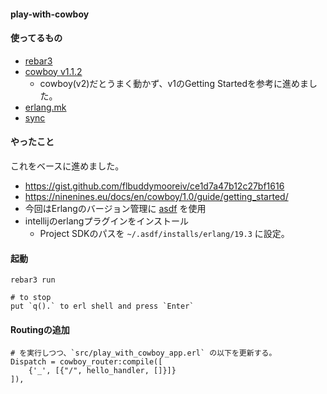 #### play-with-cowboy

#### 使ってるもの
- [rebar3](https://github.com/erlang/rebar3)
- [cowboy v1.1.2](https://github.com/ninenines/cowboy)
  - cowboy(v2)だとうまく動かず、v1のGetting Startedを参考に進めました。
- [erlang.mk](https://erlang.mk/erlang.mk)
- [sync](https://github.com/rustyio/sync)

#### やったこと
これをベースに進めました。
- https://gist.github.com/flbuddymooreiv/ce1d7a47b12c27bf1616
- https://ninenines.eu/docs/en/cowboy/1.0/guide/getting_started/
- 今回はErlangのバージョン管理に [asdf](https://github.com/asdf-vm/asdf) を使用
- intellijのerlangプラグインをインストール
  - Project SDKのパスを `~/.asdf/installs/erlang/19.3` に設定。

#### 起動

```
rebar3 run

# to stop
put `q().` to erl shell and press `Enter`
```

#### Routingの追加

```
# を実行しつつ、`src/play_with_cowboy_app.erl` の以下を更新する。
Dispatch = cowboy_router:compile([
    {'_', [{"/", hello_handler, []}]}
]),
```
